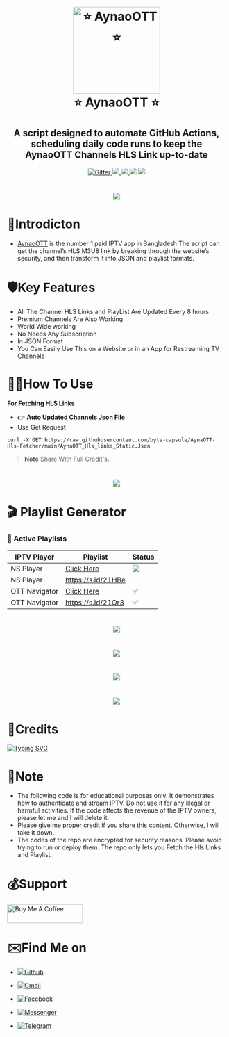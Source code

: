 




<h1 align="center">
  <br>
  <a href="https://play.google.com/store/apps/details?id=com.aynaott.apps"><img src="https://github.com/byte-capsule/AynaOTT-Hls-Fetcher/blob/main/images/aynaott_logo.png" alt="⭐ AynaoOTT ⭐" width="200"></a>
  <br>
  ⭐ AynaoOTT ⭐
  <br>
</h1>

<h2 align="center">A script designed to automate GitHub Actions, scheduling daily code runs to keep the AynaoOTT Channels HLS Link up-to-date</h2>

<p align="center">
  <a href="https://www.python.org/">
    <img src="https://img.shields.io/badge/Made_With-Python_3.12%2B-blue"
         alt="Gitter">
  
  <a href="https://saythanks.io/to/bullredeyes@gmail.com">
      <img src="https://img.shields.io/badge/Byte_Capsule-%E2%98%BC-green.svg">
  </a>
  <a href="https://play.google.com/store/apps/details?id=com.banglalink.toffee">
    <img src="https://img.shields.io/badge/App-AynaaOTT-red">
  </a>
  </a>
  <a href="https://gitter.im/amitmerchant1990/electron-markdownify"><img src="https://img.shields.io/badge/Made%20in-Bangladesh_🇧🇩-green?colorA=%23ff0000&colorB=%23017e40&style=flat-square"></a>
<a href="https://hits.seeyoufarm.com"><img src="https://hits.seeyoufarm.com/api/count/incr/badge.svg?url=https%3A%2F%2Fgithub.com%2Fbyte-capsule%2FAynaOTT-Hls-Fetcher&count_bg=%2379C83D&title_bg=%23555555&icon=skyliner.svg&icon_color=%23E7E7E7&title=Visitors+&edge_flat=false"/></a>
</p>

<h1 align="center">
 <a href="www.aynaott.com"><img src="https://github.com/byte-capsule/AynaOTT-Hls-Fetcher/blob/main/images/aynaott_banner.jpeg"></a>
</h1>



# 📕Introdicton 
* [AynaoOTT](https://play.google.com/store/apps/details?id=com.banglalink.toffee) is the number 1 paid IPTV app in Bangladesh.The script can get the channel’s HLS M3U8 link by breaking through the website’s security, and then transform it into JSON and playlist formats.


# 🛡️Key Features

* All The Channel HLS Links and PlayList Are Updated Every 8 hours 
* Premium Channels Are Also Working
* World Wide working 
* No Needs Any Subscription 
* In JSON Format
* You Can Easily Use This on a Website or in an App for Restreaming TV Channels 



# 👨‍💻How To Use

**For Fetching HLS Links**
* 👉 **[Auto Updated Channels Json File](https://raw.githubusercontent.com/byte-capsule/AynaOTT-Hls-Fetcher/main/AynaOTT_Hls_links_Static.Json)**
* Use Get Request




```
curl -X GET https://raw.githubusercontent.com/byte-capsule/AynaOTT-Hls-Fetcher/main/AynaOTT_Hls_links_Static.Json

```

> **Note**
> Share With Full Credit's.


<h1 align="center">
 <a href="https://raw.githubusercontent.com/byte-capsule/AynaOTT-Hls-Fetcher/main/AynaOTT_Hls_links.Json?token=GHSAT0AAAAAACIGXJTZNCFBIKMA5RTUUUG4ZMZG7XQ"><img src="https://github.com/byte-capsule/AynaOTT-Hls-Fetcher/blob/main/images/json_file.jpg"></a>
</h1>

# 🎬 Playlist Generator

### 🔗 Active Playlists

| IPTV Player | Playlist             | Status                                                                                                                |
| ------- | ------------------ | ----------------------------------------------------------------------------------------------------------------------- |
| NS Player |[Click Here](https://byte-capsule-2x.onrender.com/api/aynaott/ns_player.m3u)|![](https://img.icons8.com/?size=100&id=19Qs7U6PcAie&format=png&color=000000)|
| NS Player |https://s.id/21HBe| |
| OTT Navigator |[Click Here](https://byte-capsule-2x.onrender.com//api/aynaott/ott_navi.m3u)|✅|
| OTT Navigator |https://s.id/21Or3|✅|

<h1 align="center">
 <a href="https://raw.githubusercontent.com/byte-capsule/AynaOTT-Hls-Fetcher/main/Universal_Player_AynaOTT.m3u"><img src="https://github.com/byte-capsule/AynaOTT-Hls-Fetcher/blob/main/images/1.jpg"></a>
</h1>
<h1 align="center">
 <a href="https://raw.githubusercontent.com/byte-capsule/AynaOTT-Hls-Fetcher/main/Universal_Player_AynaOTT.m3u"><img src="https://github.com/byte-capsule/AynaOTT-Hls-Fetcher/blob/main/images/2.jpg"></a>
</h1>
<h1 align="center">
 <a href="https://raw.githubusercontent.com/byte-capsule/AynaOTT-Hls-Fetcher/main/Universal_Player_AynaOTT.m3u"><img src="https://github.com/byte-capsule/AynaOTT-Hls-Fetcher/blob/main/images/3.jpg"></a>
</h1>
<h1 align="center">
 <a href="https://raw.githubusercontent.com/byte-capsule/AynaOTT-Hls-Fetcher/main/Universal_Player_AynaOTT.m3u"><img src="https://github.com/byte-capsule/AynaOTT-Hls-Fetcher/blob/main/images/4.jpg"></a>
</h1>


# 🚬Credits
[![Typing SVG](https://readme-typing-svg.demolab.com?font=Fira+Code&pause=100&color=FF2C10&background=31FF9400&width=400&lines=Made+By+Byte+Capsule)](https://git.io/typing-svg)


# 💌Note
* The following code is for educational purposes only. It demonstrates how to authenticate and stream IPTV. Do not use it for any illegal or harmful activities. If the code affects the revenue of the IPTV owners, please let me  and I will delete it.
* Please give me proper credit if you share this content. Otherwise, I will take it down.
* The codes of the repo are encrypted for security reasons. Please avoid trying to run or deploy them. The repo only lets you Fetch the Hls Links and Playlist.
  





# 💰Support

<a href="https://github.com/byte-capsule/" target="_blank"><img src="https://www.buymeacoffee.com/assets/img/custom_images/purple_img.png" alt="Buy Me A Coffee" style="height: 41px !important;width: 174px !important;box-shadow: 0px 3px 2px 0px rgba(190, 190, 190, 0.5) !important;-webkit-box-shadow: 0px 3px 2px 0px rgba(190, 190, 190, 0.5) !important;" ></a>




# ✉️Find Me on 

- [![Github](https://img.shields.io/badge/Github-Byte_Capsule-purple?style=for-the-badge&logo=github)](https://github.com/byte-capsule)

- [![Gmail](https://img.shields.io/badge/Gmail-Byte_Capsule-green?style=for-the-badge&logo=gmail)](mailto:jeshanakand2017@gmail.com)

- [![Facebook](https://img.shields.io/badge/Facebook-Jeshan_Akand-blue?style=for-the-badge&logo=facebook)](https://t.me/J_9X_H_9X_N)

- [![Messenger](https://img.shields.io/badge/Messenger-Jeshan_Akand-orange?style=for-the-badge&logo=messenger)](https://t.me/J_9X_H_9X_N)

- [![Telegram](https://img.shields.io/badge/Telegram-Byte_Capsule-indigo?style=for-the-badge&logo=telegram)](https://t.me/J_9X_H_9X_N)
